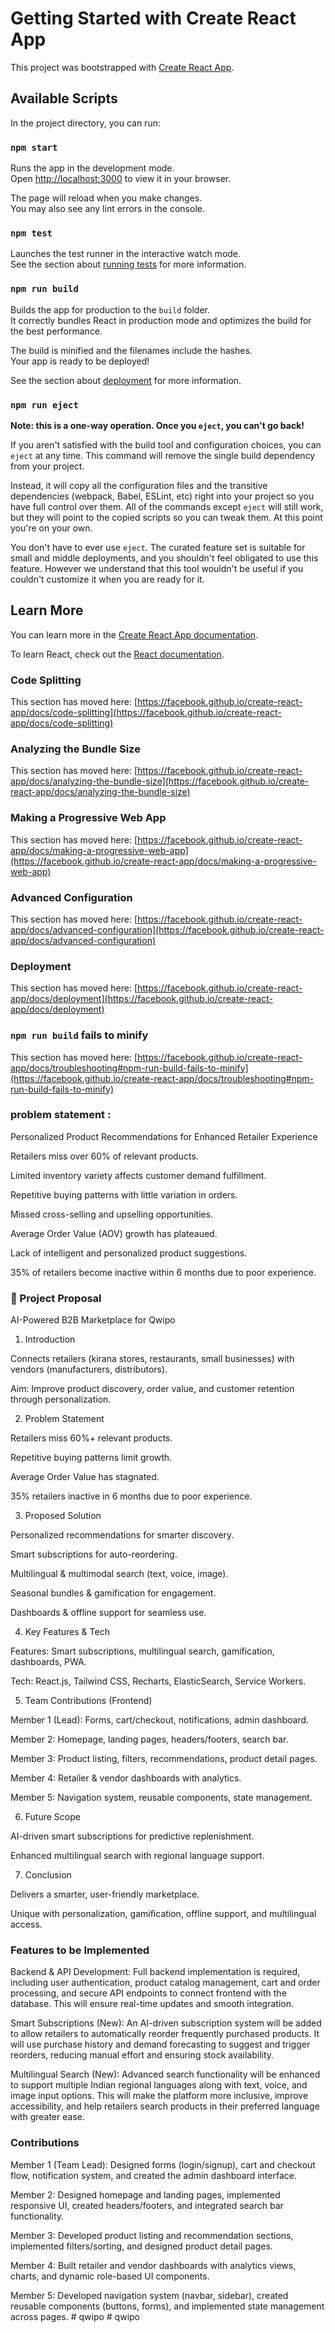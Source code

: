 # Getting Started with Create React App

This project was bootstrapped with [Create React App](https://github.com/facebook/create-react-app).

## Available Scripts

In the project directory, you can run:

### `npm start`

Runs the app in the development mode.\
Open [http://localhost:3000](http://localhost:3000) to view it in your browser.

The page will reload when you make changes.\
You may also see any lint errors in the console.

### `npm test`

Launches the test runner in the interactive watch mode.\
See the section about [running tests](https://facebook.github.io/create-react-app/docs/running-tests) for more information.

### `npm run build`

Builds the app for production to the `build` folder.\
It correctly bundles React in production mode and optimizes the build for the best performance.

The build is minified and the filenames include the hashes.\
Your app is ready to be deployed!

See the section about [deployment](https://facebook.github.io/create-react-app/docs/deployment) for more information.

### `npm run eject`

**Note: this is a one-way operation. Once you `eject`, you can't go back!**

If you aren't satisfied with the build tool and configuration choices, you can `eject` at any time. This command will remove the single build dependency from your project.

Instead, it will copy all the configuration files and the transitive dependencies (webpack, Babel, ESLint, etc) right into your project so you have full control over them. All of the commands except `eject` will still work, but they will point to the copied scripts so you can tweak them. At this point you're on your own.

You don't have to ever use `eject`. The curated feature set is suitable for small and middle deployments, and you shouldn't feel obligated to use this feature. However we understand that this tool wouldn't be useful if you couldn't customize it when you are ready for it.

## Learn More

You can learn more in the [Create React App documentation](https://facebook.github.io/create-react-app/docs/getting-started).

To learn React, check out the [React documentation](https://reactjs.org/).

### Code Splitting

This section has moved here: [https://facebook.github.io/create-react-app/docs/code-splitting](https://facebook.github.io/create-react-app/docs/code-splitting)

### Analyzing the Bundle Size

This section has moved here: [https://facebook.github.io/create-react-app/docs/analyzing-the-bundle-size](https://facebook.github.io/create-react-app/docs/analyzing-the-bundle-size)

### Making a Progressive Web App

This section has moved here: [https://facebook.github.io/create-react-app/docs/making-a-progressive-web-app](https://facebook.github.io/create-react-app/docs/making-a-progressive-web-app)

### Advanced Configuration

This section has moved here: [https://facebook.github.io/create-react-app/docs/advanced-configuration](https://facebook.github.io/create-react-app/docs/advanced-configuration)

### Deployment

This section has moved here: [https://facebook.github.io/create-react-app/docs/deployment](https://facebook.github.io/create-react-app/docs/deployment)

### `npm run build` fails to minify

This section has moved here: [https://facebook.github.io/create-react-app/docs/troubleshooting#npm-run-build-fails-to-minify](https://facebook.github.io/create-react-app/docs/troubleshooting#npm-run-build-fails-to-minify)


### problem statement :

Personalized Product Recommendations for Enhanced Retailer Experience

Retailers miss over 60% of relevant products.

Limited inventory variety affects customer demand fulfillment.

Repetitive buying patterns with little variation in orders.

Missed cross-selling and upselling opportunities.

Average Order Value (AOV) growth has plateaued.

Lack of intelligent and personalized product suggestions.

35% of retailers become inactive within 6 months due to poor experience.


### 📑 Project Proposal

AI-Powered B2B Marketplace for Qwipo

1. Introduction

Connects retailers (kirana stores, restaurants, small businesses) with vendors (manufacturers, distributors).

Aim: Improve product discovery, order value, and customer retention through personalization.

2. Problem Statement

Retailers miss 60%+ relevant products.

Repetitive buying patterns limit growth.

Average Order Value has stagnated.

35% retailers inactive in 6 months due to poor experience.

3. Proposed Solution

Personalized recommendations for smarter discovery.

Smart subscriptions for auto-reordering.

Multilingual & multimodal search (text, voice, image).

Seasonal bundles & gamification for engagement.

Dashboards & offline support for seamless use.

4. Key Features & Tech

Features: Smart subscriptions, multilingual search, gamification, dashboards, PWA.

Tech: React.js, Tailwind CSS, Recharts, ElasticSearch, Service Workers.

5. Team Contributions (Frontend)

Member 1 (Lead): Forms, cart/checkout, notifications, admin dashboard.

Member 2: Homepage, landing pages, headers/footers, search bar.

Member 3: Product listing, filters, recommendations, product detail pages.

Member 4: Retailer & vendor dashboards with analytics.

Member 5: Navigation system, reusable components, state management.

6. Future Scope

AI-driven smart subscriptions for predictive replenishment.

Enhanced multilingual search with regional language support.

7. Conclusion

Delivers a smarter, user-friendly marketplace.

Unique with personalization, gamification, offline support, and multilingual access.


 ### Features to be Implemented

Backend & API Development: Full backend implementation is required, including user authentication, product catalog management, cart and order processing, and secure API endpoints to connect frontend with the database. This will ensure real-time updates and smooth integration.

Smart Subscriptions (New): An AI-driven subscription system will be added to allow retailers to automatically reorder frequently purchased products. It will use purchase history and demand forecasting to suggest and trigger reorders, reducing manual effort and ensuring stock availability.

Multilingual Search (New): Advanced search functionality will be enhanced to support multiple Indian regional languages along with text, voice, and image input options. This will make the platform more inclusive, improve accessibility, and help retailers search products in their preferred language with greater ease.


### Contributions 

Member 1 (Team Lead): Designed forms (login/signup), cart and checkout flow, notification system, and created the admin dashboard interface.

Member 2: Designed homepage and landing pages, implemented responsive UI, created headers/footers, and integrated search bar functionality.

Member 3: Developed product listing and recommendation sections, implemented filters/sorting, and designed product detail pages.

Member 4: Built retailer and vendor dashboards with analytics views, charts, and dynamic role-based UI components.

Member 5: Developed navigation system (navbar, sidebar), created reusable components (buttons, forms), and implemented state management across pages.
#   q w i p o 
 
 #   q w i p o 
 
 